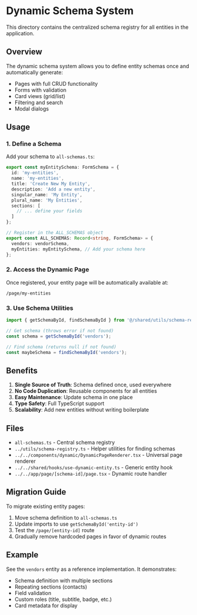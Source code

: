 # Dynamic Schema System

This directory contains the centralized schema registry for all entities in the application.

## Overview

The dynamic schema system allows you to define entity schemas once and automatically generate:
- Pages with full CRUD functionality
- Forms with validation
- Card views (grid/list)
- Filtering and search
- Modal dialogs

## Usage

### 1. Define a Schema

Add your schema to `all-schemas.ts`:

```typescript
export const myEntitySchema: FormSchema = {
  id: 'my-entities',
  name: 'my-entities',
  title: 'Create New My Entity',
  description: 'Add a new entity',
  singular_name: 'My Entity',
  plural_name: 'My Entities',
  sections: [
    // ... define your fields
  ]
};

// Register in the ALL_SCHEMAS object
export const ALL_SCHEMAS: Record<string, FormSchema> = {
  vendors: vendorSchema,
  myEntities: myEntitySchema, // Add your schema here
};
```

### 2. Access the Dynamic Page

Once registered, your entity page will be automatically available at:
```
/page/my-entities
```

### 3. Use Schema Utilities

```typescript
import { getSchemaById, findSchemaById } from '@/shared/utils/schema-registry';

// Get schema (throws error if not found)
const schema = getSchemaById('vendors');

// Find schema (returns null if not found)
const maybeSchema = findSchemaById('vendors');
```

## Benefits

1. **Single Source of Truth**: Schema defined once, used everywhere
2. **No Code Duplication**: Reusable components for all entities
3. **Easy Maintenance**: Update schema in one place
4. **Type Safety**: Full TypeScript support
5. **Scalability**: Add new entities without writing boilerplate

## Files

- `all-schemas.ts` - Central schema registry
- `../utils/schema-registry.ts` - Helper utilities for finding schemas
- `../../components/dynamic/DynamicPageRenderer.tsx` - Universal page renderer
- `../../shared/hooks/use-dynamic-entity.ts` - Generic entity hook
- `../../app/page/[schema-id]/page.tsx` - Dynamic route handler

## Migration Guide

To migrate existing entity pages:

1. Move schema definition to `all-schemas.ts`
2. Update imports to use `getSchemaById('entity-id')`
3. Test the `/page/[entity-id]` route
4. Gradually remove hardcoded pages in favor of dynamic routes

## Example

See the `vendors` entity as a reference implementation. It demonstrates:
- Schema definition with multiple sections
- Repeating sections (contacts)
- Field validation
- Custom roles (title, subtitle, badge, etc.)
- Card metadata for display

